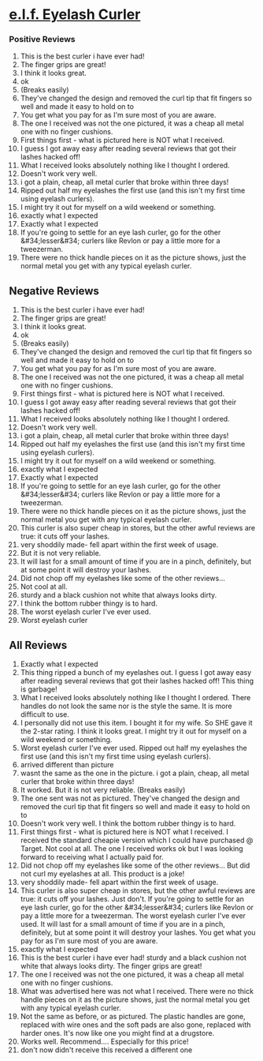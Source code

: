 # [e.l.f. Eyelash Curler](https://products.checkmycream.com/products/e.l.f.-Eyelash-Curler.html)

### Positive Reviews

<ol>
      <li>This is the best curler i have ever had!</li>
      <li>The finger grips are great!</li>
      <li>I think it looks great.  </li>
      <li>ok</li>
      <li>(Breaks easily)</li>
      <li>They&#x27;ve changed the design and removed the curl tip that fit fingers so well and made it easy to hold on to</li>
      <li>You get what you pay for as I&#x27;m sure most of you are aware.</li>
      <li>The one I received was not the one pictured,  it was a cheap all metal one with no finger cushions.</li>
      <li>First things first - what is pictured here is NOT what I received.</li>
      <li>I guess I got away easy after reading several reviews that got their lashes hacked off!</li>
      <li>What I received looks absolutely nothing like I thought I ordered.</li>
      <li>Doesn&#x27;t work very well.</li>
      <li>i got a plain, cheap, all metal curler that broke within three days!</li>
      <li>Ripped out half my eyelashes the first use (and this isn&#x27;t my first time using eyelash curlers).</li>
      <li>I might try it out for myself on a wild weekend or something.</li>
      <li>exactly what I expected</li>
      <li>Exactly what I expected</li>
      <li>If you&#x27;re going to settle for an eye lash curler, go for the other &amp;#34;lesser&amp;#34; curlers like Revlon or pay a little more for a tweezerman.</li>
      <li>There were no thick handle pieces on it as the picture shows, just the normal metal you get with any typical eyelash curler.</li>
</ol>


<h2>Negative Reviews</h2>
<ol>
<li> This is the best curler i have ever had!</li>
<li> The finger grips are great!</li>
<li> I think it looks great.  </li>
<li> ok</li>
<li> (Breaks easily)</li>
<li> They&#x27;ve changed the design and removed the curl tip that fit fingers so well and made it easy to hold on to</li>
<li> You get what you pay for as I&#x27;m sure most of you are aware.</li>
<li> The one I received was not the one pictured,  it was a cheap all metal one with no finger cushions.</li>
<li> First things first - what is pictured here is NOT what I received.</li>
<li> I guess I got away easy after reading several reviews that got their lashes hacked off!</li>
<li> What I received looks absolutely nothing like I thought I ordered.</li>
<li> Doesn&#x27;t work very well.</li>
<li> i got a plain, cheap, all metal curler that broke within three days!</li>
<li> Ripped out half my eyelashes the first use (and this isn&#x27;t my first time using eyelash curlers).</li>
<li> I might try it out for myself on a wild weekend or something.</li>
<li> exactly what I expected</li>
<li> Exactly what I expected</li>
<li> If you&#x27;re going to settle for an eye lash curler, go for the other &amp;#34;lesser&amp;#34; curlers like Revlon or pay a little more for a tweezerman.</li>
<li> There were no thick handle pieces on it as the picture shows, just the normal metal you get with any typical eyelash curler.</li>
<li> This curler is also super cheap in stores, but the other awful reviews are true: it cuts off your lashes.</li>
<li> very shoddily made- fell apart within the first week of usage.</li>
<li> But it is not very reliable.</li>
<li> It will last for a small amount of time if you are in a pinch, definitely, but at some point it will destroy your lashes.</li>
<li> Did not chop off my eyelashes like some of the other reviews...</li>
<li> Not cool at all.</li>
<li> sturdy and a black cushion not white that always looks dirty.  </li>
<li> I think the bottom rubber thingy is to hard.</li>
<li> The worst eyelash curler I&#x27;ve ever used.</li>
<li> Worst eyelash curler</li>
</ol>

<h2>All Reviews</h2>

<ol>
    <li> Exactly what I expected</li>
    <li> This thing ripped a bunch of my eyelashes out. I guess I got away easy after reading several reviews that got their lashes hacked off! This thing is garbage!</li>
    <li> What I received looks absolutely nothing like I thought I ordered. There handles do not look the same nor is the style the same. It is more difficult to use.</li>
    <li> I personally did not use this item.  I bought it for my wife.  So SHE gave it the 2-star rating.  I think it looks great.  I might try it out for myself on a wild weekend or something.</li>
    <li> Worst eyelash curler I&#x27;ve ever used. Ripped out half my eyelashes the first use (and this isn&#x27;t my first time using eyelash curlers).</li>
    <li> arrived different than picture</li>
    <li> wasnt the same as the one in the picture. i got a plain, cheap, all metal curler that broke within three days!</li>
    <li> It worked. But it is not very reliable. (Breaks easily)</li>
    <li> The one sent was not as pictured. They&#x27;ve changed the design and removed the curl tip that fit fingers so well and made it easy to hold on to</li>
    <li> Doesn&#x27;t work very well. I think the bottom rubber thingy is to hard.</li>
    <li> First things first - what is pictured here is NOT what I received. I received the standard cheapie version which I could have purchased @ Target. Not cool at all. The one I received works ok but I was looking forward to receiving what I actually paid for.</li>
    <li> Did not chop off my eyelashes like some of the other reviews... But did not curl my eyelashes at all. This product is a joke!</li>
    <li> very shoddily made- fell apart within the first week of usage.</li>
    <li> This curler is also super cheap in stores, but the other awful reviews are true: it cuts off your lashes. Just don&#x27;t. If you&#x27;re going to settle for an eye lash curler, go for the other &amp;#34;lesser&amp;#34; curlers like Revlon or pay a little more for a tweezerman. The worst eyelash curler I&#x27;ve ever used. It will last for a small amount of time if you are in a pinch, definitely, but at some point it will destroy your lashes. You get what you pay for as I&#x27;m sure most of you are aware.</li>
    <li> exactly what I expected</li>
    <li> This is the best curler i have ever had! sturdy and a black cushion not white that always looks dirty.  The finger grips are great!</li>
    <li> The one I received was not the one pictured,  it was a cheap all metal one with no finger cushions.</li>
    <li> What was advertised here was not what I received. There were no thick handle pieces on it as the picture shows, just the normal metal you get with any typical eyelash curler.</li>
    <li> Not the same as before, or as pictured. The plastic handles are gone, replaced with wire ones and the soft pads are also gone, replaced with harder ones. It&#x27;s now like one you might find at a drugstore.</li>
    <li> Works well. Recommend.... Especially for this price!</li>
    <li> don&#x27;t now didn&#x27;t receive this received a different one</li>
</ol>




